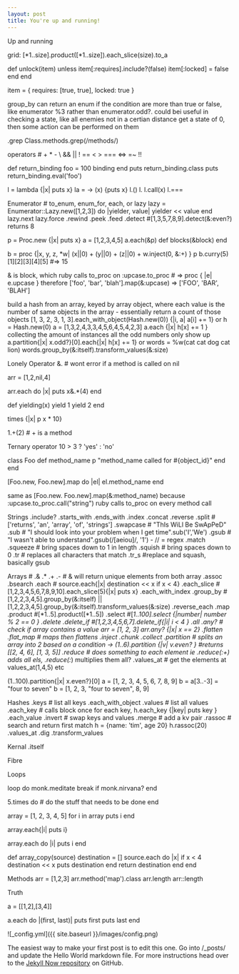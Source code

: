 ```yaml
---
layout: post
title: You're up and running!
---
```


Up and running

grid:
  [*1..size].product([*1..size]).each_slice(size).to_a

  def unlock(item)
   unless item[:requires].include?(false)
     item[:locked] = false
     end
   end

   item = {
     requires: [true, true],
     locked: true
   }


   group_by can return an enum if the condition are more than true or false, like enumerator %3 rather than enumerator.odd?.
   could bei useful in checking a state, like all enemies not in a certian distance get a state of 0,
   then some action can be performed on them

   .grep
   Class.methods.grep(/methods/)

   operators
    # + * - \ && || ! == < > === <=> =~ !!


   def return_binding
     foo = 100
     binding
   end
   puts return_binding.class
   puts return_binding.eval('foo')

   l = lambda {|x| puts x}
   la  = -> (x) {puts x}
   l.()
   l.[]()
   l.call(x)
   l.===

   Enumerator #  to_enum, enum_for, each, or lazy
   lazy = Enumerator::Lazy.new([1,2,3]) do |yielder, value|
       yielder << value
     end
   lazy.next
   lazy.force
   .rewind
   .peek
   .feed
   .detect                     #[1,3,5,7,8,9].detect(&:even?) returns 8

   p = Proc.new {|x| puts x}
   a = [1,2,3,4,5]
   a.each(&p)
   def blocks(&block)
   end

   b = proc {|x, y, z, *w| (x||0) + (y||0) + (z||0) + w.inject(0, &:+) }
   p b.curry(5)[1][2][3][4][5]  #=> 15


   & is block, which ruby calls to_proc on
   :upcase.to_proc # => proc { |e| e.upcase }
   therefore
   ['foo', 'bar', 'blah'].map(&:upcase) => ['FOO', 'BAR', 'BLAH']




   build a hash from an array, keyed by array object, where each value is the number of same objects in the array - essentially return a count of those objects
   [1, 3, 2, 3, 1, 3].each_with_object(Hash.new(0)) {|i, a| a[i] += 1}
   or
   h = Hash.new(0)
   a = [1,3,2,4,3,3,4,5,6,4,5,4,2,3]
   a.each {|x| h[x] += 1 }
    collecting the amount of instances all the odd numbers only show up
   a.partition{|x| x.odd?}[0].each{|x| h[x] += 1}
   or
   words = %w(cat cat dog cat lion)
   words.group_by(&:itself).transform_values(&:size)


   Lonely Operator &.  # wont error if a method is called on nil

   arr = [1,2,nil,4]

   arr.each do |x|
     puts x&.*(4)
   end





   def yielding(x)
    yield 1
    yield 2
   end

   times {|x| p x * 10}

   1.+(2) # + is a method

   Ternary operator
     10 > 3 ? 'yes' : 'no'


   class Foo
     def method_name
       p "method_name called for #{object_id}"
     end
   end

   [Foo.new, Foo.new].map do |el|
    el.method_name
   end

   same as
   [Foo.new. Foo.new].map(&:method_name)
   because
   :upcase.to_proc.call("string")
   ruby calls to_proc on every method call


   Strings
   .include?
   .starts_with
   .ends_with
   .index
   .concat
   .reverse
   .split                  #['returns', 'an', 'array', 'of', 'strings']
   .swapcase               # "ThIs WiLl Be SwApPeD"
   .sub                    # "I should look into your problem when I get time".sub('I','We')
   .gsub                   # "I wasn't able to understand".gsub(/[aeiou]/, '1') - // = regex
   .match
   .squeeze                # bring spaces down to 1 in length
   .squish                 # bring spaces down to 0
   .tr                     # replaces all characters that match
   .tr_s                   #replace and squash, basically gsub

   Arrays
    # .& .* .+ .-                  # & will return unique elements from both array
   .assoc
   .bsearch
   .each                   # source.each{|x| destination << x if x < 4}
   .each_slice             # [1,2,3,4,5,6,7,8,9,10].each_slice(5){|x| puts x}
   .each_with_index
   .group_by              # [1,2,2,3,4,5].group_by(&:itself) || [1,2,2,3,4,5].group_by(&:itself).transform_values(&:size)
   .reverse_each
   .map
   .product                #[*1..5].product([*1..5])
   .select                 #[*1..100].select {|number| number % 2 == 0 }
   .delete
   .delete_if              #[1,2,3,4,5,6,7].delete_if{|i| i < 4 }
   .all
   .any?                  # check if array contains a value arr = [1, 2, 3]  arr.any? {|x| x == 2}
   .flatten
   .flat_map              # maps then flattens
   .inject
   .chunk
   .collect
   .partition             # splits an array into 2 based on a condition -> (1..6).partition {|v| v.even? }  #returns  [[2, 4, 6], [1, 3, 5]]
   .reduce                # does something to each element ie .reduce(:+) adds all els, .reduce(:*) multiplies them all?
   .values_at             # get the elements at values_at(1,4,5) etc

   (1..100).partition{|x| x.even?}[0]
   a = [1, 2, 3, 4, 5, 6, 7, 8, 9]
   b = a[3..-3] = "four to seven"
   b = [1, 2, 3, "four to seven", 8, 9]

   Hashes
   .keys                  # list all keys
   .each_with_object
   .values                # list all values
   .each_key              # calls block once for each key, h.each_key {|key| puts key }
   .each_value
   .invert                # swap keys and values
   .merge                 # add a kv pair
   .rassoc                # search and return first match  h = {name: 'tim', age 20} h.rassoc(20)
   .values_at
   .dig
   .transform_values

   Kernal
   .itself

   Fibre

   Loops

   loop do
     monk.meditate
     break if monk.nirvana?
   end

   5.times do
       # do the stuff that needs to be done
     end

   array = [1, 2, 3, 4, 5]
   for i in array
     puts i
   end

   array.each{|i| puts i}

   array.each do |i|
     puts i
   end

   def array_copy(source)
     destination = []
     source.each do |x|
         if x < 4
         destination << x
         puts destination
         end
         return destination
       end
     end

   Methods
   arr = [1,2,3]
   arr.method('map').class
   arr.length
   arr::length


   Truth



   a = [[1,2],[3,4]]

   a.each do |(first, last)|
     puts first
     puts last
   end




![_config.yml]({{ site.baseurl }}/images/config.png)

The easiest way to make your first post is to edit this one. Go into /_posts/ and update the Hello World markdown file. For more instructions head over to the [Jekyll Now repository](https://github.com/barryclark/jekyll-now) on GitHub.
